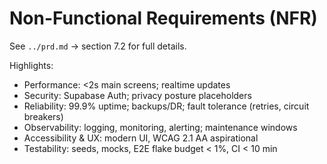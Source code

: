 # Non-Functional Requirements (NFR)

See `../prd.md` → section 7.2 for full details.

Highlights:
- Performance: <2s main screens; realtime updates
- Security: Supabase Auth; privacy posture placeholders
- Reliability: 99.9% uptime; backups/DR; fault tolerance (retries, circuit breakers)
- Observability: logging, monitoring, alerting; maintenance windows
- Accessibility & UX: modern UI, WCAG 2.1 AA aspirational
- Testability: seeds, mocks, E2E flake budget < 1%, CI < 10 min

